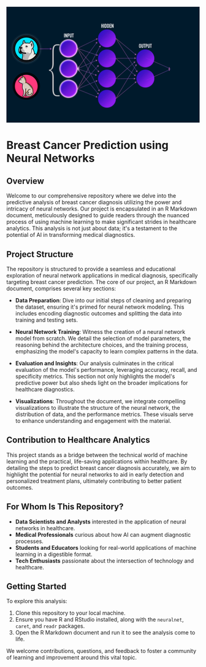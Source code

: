 ![](neural.gif)

# Breast Cancer Prediction using Neural Networks

## Overview

Welcome to our comprehensive repository where we delve into the predictive analysis of breast cancer diagnosis utilizing the power and intricacy of neural networks. Our project is encapsulated in an R Markdown document, meticulously designed to guide readers through the nuanced process of using machine learning to make significant strides in healthcare analytics. This analysis is not just about data; it's a testament to the potential of AI in transforming medical diagnostics.

## Project Structure

The repository is structured to provide a seamless and educational exploration of neural network applications in medical diagnosis, specifically targeting breast cancer prediction. The core of our project, an R Markdown document, comprises several key sections:

- **Data Preparation**: Dive into our initial steps of cleaning and preparing the dataset, ensuring it's primed for neural network modeling. This includes encoding diagnostic outcomes and splitting the data into training and testing sets.

- **Neural Network Training**: Witness the creation of a neural network model from scratch. We detail the selection of model parameters, the reasoning behind the architecture choices, and the training process, emphasizing the model's capacity to learn complex patterns in the data.

- **Evaluation and Insights**: Our analysis culminates in the critical evaluation of the model's performance, leveraging accuracy, recall, and specificity metrics. This section not only highlights the model's predictive power but also sheds light on the broader implications for healthcare diagnostics.

- **Visualizations**: Throughout the document, we integrate compelling visualizations to illustrate the structure of the neural network, the distribution of data, and the performance metrics. These visuals serve to enhance understanding and engagement with the material.

## Contribution to Healthcare Analytics

This project stands as a bridge between the technical world of machine learning and the practical, life-saving applications within healthcare. By detailing the steps to predict breast cancer diagnosis accurately, we aim to highlight the potential for neural networks to aid in early detection and personalized treatment plans, ultimately contributing to better patient outcomes.

## For Whom Is This Repository?

- **Data Scientists and Analysts** interested in the application of neural networks in healthcare.
- **Medical Professionals** curious about how AI can augment diagnostic processes.
- **Students and Educators** looking for real-world applications of machine learning in a digestible format.
- **Tech Enthusiasts** passionate about the intersection of technology and healthcare.

## Getting Started

To explore this analysis:

1. Clone this repository to your local machine.
2. Ensure you have R and RStudio installed, along with the `neuralnet`, `caret`, and `readr` packages.
3. Open the R Markdown document and run it to see the analysis come to life.

We welcome contributions, questions, and feedback to foster a community of learning and improvement around this vital topic.
